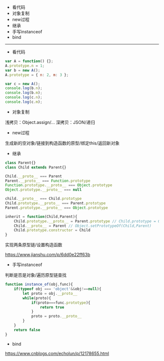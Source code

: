* 看代码
* 对象复制
* new过程
* 继承
* 手写instanceof
* bind

---

* 看代码

```js
var A = function() {};
A.prototype.n = 1;
var b = new A();
A.prototype = { n: 2, m: 3 };

var c = new A();
console.log(b.n);
console.log(b.m);
console.log(c.n);
console.log(c.m);
```

* 对象复制

浅拷贝：Object.assign/...
深拷贝：JSON/递归

* new过程

生成新的空对象/链接到构造函数的原型/绑定this/返回新对象

* 继承

```js
class Parent{}
class Child extends Parent{}

Child.__proto__ === Parent
Parent.__proto__ === Function.prototype
Function.prototype.__proto__ === Object.prototype
Object.prototype.__proto__ === null

child.__proto__ === Child.prototype
Child.prototype.__proto__ === Parent.prototype
Parent.prototype.__proto__ === Object.prototype

inherit = function(Child,Parent){
    Child.prototype.__proto__ = Parent.prototype // Child.prototype = Object.create(Parent.prototype)
    Child.__proto__ = Parent // Object.setPrototypeOf(Child,Parent)
    Child.prototype.constructor = Child
}
```

实现两条原型链/设置构造函数

https://www.jianshu.com/p/6dd0e22ff63b

* 手写instanceof

判断是否是对象/遍历原型链查找

```js
function instance_of(obj,func){
    if(typeof obj === 'object'&&obj!==null){
        let proto = obj.__proto__
        while(proto){
            if(proto===func.prototype){
                return true
            }
            proto = proto.__proto__
        }
    }
    return false
}
```

* bind

https://www.cnblogs.com/echolun/p/12178655.html